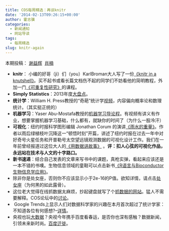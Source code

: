 ```yaml
---
title: COS每周精选：再谈knitr
date: '2014-02-13T09:26:15+00:00'
author: 霍志骥
categories:
  - 新闻通知
  - 网站导读
tags:
  - 每周精选
slug: knitr-again
---
```


本期投稿： [谢益辉](http://yihui.name/)  [肖楠](http://www.road2stat.com/)

  * <span style="line-height: 1.5;"><span style="line-height: 1.5;"><strong>knitr</strong>： 小编的好哥（ji）们（you）KarlBroman大人写了一份[《](http://kbroman.github.io/knitr_knutshell/)</span></span>[knitr in a knutshell》](http://kbroman.github.io/knitr_knutshell/)<span style="line-height: 1.5;">。买不起书或看长篇文档伤不起的同学们不妨看他的简明教程，外加一门</span>[《可重复性研究》](http://kbroman.github.io/Tools4RR/)<span style="line-height: 1.5;">的课程。</span>
  * <span style="line-height: 1.5;"><strong>Simply Statistics</strong>：2013年度</span>[大盘点](http://simplystatistics.org/2013/12/20/a-non-comprehensive-list-of-awesome-things-other-people-did-this-year/)<span style="line-height: 1.5;">。</span>
  * <span style="line-height: 1.5;"><strong>统计学</strong>：William H. Press教授的“奇葩”统计学</span>[视频](http://opinionatedlessons.org)<span style="line-height: 1.5;">，内容偏向概率论和数理统计。（其实挺正统的）</span>
  * <span style="line-height: 1.5;"><strong>机器学习</strong>：Yaser Abu-Mostafa教授的</span>[机器学习导论程](http://work.caltech.edu/telecourse)<span style="line-height: 1.5;">。有视频有讲义有作业，想要掌握机器学习基础，什么都有，就缺你的时间了（为什么一股冷汗）</span>
  * <span style="line-height: 1.5;"><strong>可视化</strong>：纽约时报科学图形编辑 Jonathan Corum 的演讲</span>[《雨水的重量》](http://style.org/visualized/)<span style="line-height: 1.5;">。作者以雨后绿植枝叶沉降这一“顿悟时刻”开篇，讲述了纽约时报在过去一年中对好奇号火星任务和开普勒号太空望远镜观测数据的可视化设计工作。我们在一年前曾经报道过这位大人的</span>[《用数据讲故事》](/2013/03/storytelling-with-data/)<span style="line-height: 1.5;"> 。</span><strong style="line-height: 1.5;">评：扣人心弦的可视化作品，永远站在技术与人文的十字路口。</strong>
  * **新书速递**：结合自己发表的文章来写书中的课题，真枪实弹，看起来应该还是一本不错的书噢。生物信息领域的童鞋可以点击新书[《R语言与Bioconductor生物信息学应用》](http://bbs.sciencenet.cn/blog-907017-762545.html)。
  * <span style="line-height: 1.5;">除非你是处女座，否则你不应该显示小于2e-16的P值。欲知详情，请点击</span>[处女座](https://cos.name/cn/topic/141392)<span style="line-height: 1.5;">（为何黑的如此露骨）。</span>
  * 这位老大觉得在线抓数据太麻烦，抄起键盘就写了个[抓数据的网站](http://www.datafiddle.net)。猛人不需要解释。COS论坛中的[讨论](https://cos.name/cn/topic/144377)。
  *  Google Trends上显示人们对数据科学家的兴趣在本月首次超过了统计学家：不知道各位有何感想?–[详情](http://flowingdata.com/2013/12/18/data-scientist-surpasses-statistician-on-google-trends/)。
  * 央视也玩[大数据](http://tech.163.com/14/0126/10/9JGPM6HJ00094MOK.html)？央视今年携手百度看春运，是否你也深有感触？数据新闻，引领未来新时尚。[百度迁徙](http://qianxi.baidu.com/)。
